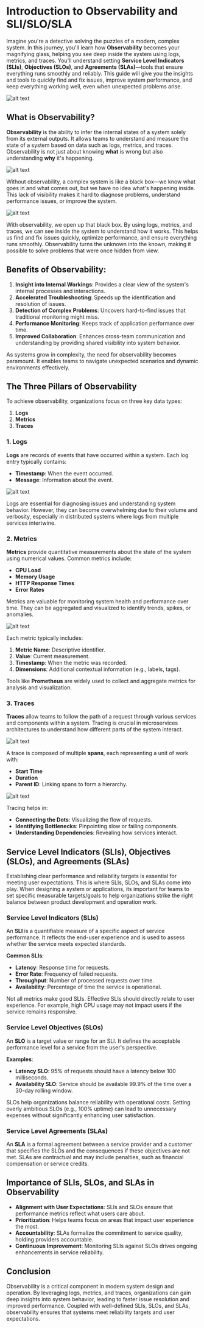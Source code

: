 # Introduction to Observability and SLI/SLO/SLA

Imagine you're a detective solving the puzzles of a modern, complex system. In this journey, you'll learn how **Observability** becomes your magnifying glass, helping you see deep inside the system using logs, metrics, and traces. You'll understand setting **Service Level Indicators (SLIs)**, **Objectives (SLOs)**, and **Agreements (SLAs)**—tools that ensure everything runs smoothly and reliably. This guide will give you the insights and tools to quickly find and fix issues, improve system performance, and keep everything working well, even when unexpected problems arise.

![alt text](https://raw.githubusercontent.com/poridhiEng/poridhi-labs/87e2faa5791ef084229170ef8156365973343c89/Poridhi%20Labs/Observability%20and%20Monitoring/Prometheus%20Labs/Lab%2001/images/obs.svg)

## What is Observability?

**Observability** is the ability to infer the internal states of a system solely from its external outputs. It allows teams to understand and measure the state of a system based on data such as logs, metrics, and traces. Observability is not just about knowing **what** is wrong but also understanding **why** it's happening.

![alt text](https://raw.githubusercontent.com/poridhiEng/poridhi-labs/87e2faa5791ef084229170ef8156365973343c89/Poridhi%20Labs/Observability%20and%20Monitoring/Prometheus%20Labs/Lab%2001/images/without-obs.svg)

Without observability, a complex system is like a black box—we know what goes in and what comes out, but we have no idea what's happening inside. This lack of visibility makes it hard to diagnose problems, understand performance issues, or improve the system. 

![alt text](https://raw.githubusercontent.com/poridhiEng/poridhi-labs/87e2faa5791ef084229170ef8156365973343c89/Poridhi%20Labs/Observability%20and%20Monitoring/Prometheus%20Labs/Lab%2001/images/with-obs.svg)

With observability, we open up that black box. By using logs, metrics, and traces, we can see inside the system to understand how it works. This helps us find and fix issues quickly, optimize performance, and ensure everything runs smoothly. Observability turns the unknown into the known, making it possible to solve problems that were once hidden from view.

## Benefits of Observability:

1. **Insight into Internal Workings**: Provides a clear view of the system's internal processes and interactions.
2. **Accelerated Troubleshooting**: Speeds up the identification and resolution of issues.
3. **Detection of Complex Problems**: Uncovers hard-to-find issues that traditional monitoring might miss.
4. **Performance Monitoring**: Keeps track of application performance over time.
5. **Improved Collaboration**: Enhances cross-team communication and understanding by providing shared visibility into system behavior.

As systems grow in complexity, the need for observability becomes paramount. It enables teams to navigate unexpected scenarios and dynamic environments effectively.


## The Three Pillars of Observability

To achieve observability, organizations focus on three key data types:

1. **Logs**
2. **Metrics**
3. **Traces**

### 1. Logs

**Logs** are records of events that have occurred within a system. Each log entry typically contains:

- **Timestamp**: When the event occurred.
- **Message**: Information about the event.


![alt text](https://raw.githubusercontent.com/poridhiEng/poridhi-labs/87e2faa5791ef084229170ef8156365973343c89/Poridhi%20Labs/Observability%20and%20Monitoring/Prometheus%20Labs/Lab%2001/images/image.png)

Logs are essential for diagnosing issues and understanding system behavior. However, they can become overwhelming due to their volume and verbosity, especially in distributed systems where logs from multiple services intertwine.

### 2. Metrics

**Metrics** provide quantitative measurements about the state of the system using numerical values. Common metrics include:

- **CPU Load**
- **Memory Usage**
- **HTTP Response Times**
- **Error Rates**

Metrics are valuable for monitoring system health and performance over time. They can be aggregated and visualized to identify trends, spikes, or anomalies.

![alt text](https://raw.githubusercontent.com/poridhiEng/poridhi-labs/87e2faa5791ef084229170ef8156365973343c89/Poridhi%20Labs/Observability%20and%20Monitoring/Prometheus%20Labs/Lab%2001/images/metrics.svg)

Each metric typically includes:

1. **Metric Name**: Descriptive identifier.
2. **Value**: Current measurement.
3. **Timestamp**: When the metric was recorded.
4. **Dimensions**: Additional contextual information (e.g., labels, tags).

Tools like **Prometheus** are widely used to collect and aggregate metrics for analysis and visualization.

### 3. Traces

**Traces** allow teams to follow the path of a request through various services and components within a system. Tracing is crucial in microservices architectures to understand how different parts of the system interact.

![alt text](https://raw.githubusercontent.com/poridhiEng/poridhi-labs/87e2faa5791ef084229170ef8156365973343c89/Poridhi%20Labs/Observability%20and%20Monitoring/Prometheus%20Labs/Lab%2001/images/trace-01.svg)

A trace is composed of multiple **spans**, each representing a unit of work with:

- **Start Time**
- **Duration**
- **Parent ID**: Linking spans to form a hierarchy.

![alt text](https://raw.githubusercontent.com/poridhiEng/poridhi-labs/87e2faa5791ef084229170ef8156365973343c89/Poridhi%20Labs/Observability%20and%20Monitoring/Prometheus%20Labs/Lab%2001/images/trace-02.svg)

Tracing helps in:

- **Connecting the Dots**: Visualizing the flow of requests.
- **Identifying Bottlenecks**: Pinpointing slow or failing components.
- **Understanding Dependencies**: Revealing how services interact.


## Service Level Indicators (SLIs), Objectives (SLOs), and Agreements (SLAs)

Establishing clear performance and reliability targets is essential for meeting user expectations. This is where SLIs, SLOs, and SLAs come into play. When designing a system or applications, its important for teams to set
specific measurable targets/goals to help organizations strike the right balance
between product development and operation work.

### Service Level Indicators (SLIs)

An **SLI** is a quantifiable measure of a specific aspect of service performance. It reflects the end-user experience and is used to assess whether the service meets expected standards.

**Common SLIs**:

- **Latency**: Response time for requests.
- **Error Rate**: Frequency of failed requests.
- **Throughput**: Number of processed requests over time.
- **Availability**: Percentage of time the service is operational.

Not all metrics make good SLIs. Effective SLIs should directly relate to user experience. For example, high CPU usage may not impact users if the service remains responsive.

### Service Level Objectives (SLOs)

An **SLO** is a target value or range for an SLI. It defines the acceptable performance level for a service from the user's perspective.

**Examples**:

- **Latency SLO**: 95% of requests should have a latency below 100 milliseconds.
- **Availability SLO**: Service should be available 99.9% of the time over a 30-day rolling window.

SLOs help organizations balance reliability with operational costs. Setting overly ambitious SLOs (e.g., 100% uptime) can lead to unnecessary expenses without significantly enhancing user satisfaction.

### Service Level Agreements (SLAs)

An **SLA** is a formal agreement between a service provider and a customer that specifies the SLOs and the consequences if these objectives are not met. SLAs are contractual and may include penalties, such as financial compensation or service credits.


## Importance of SLIs, SLOs, and SLAs in Observability

- **Alignment with User Expectations**: SLIs and SLOs ensure that performance metrics reflect what users care about.
- **Prioritization**: Helps teams focus on areas that impact user experience the most.
- **Accountability**: SLAs formalize the commitment to service quality, holding providers accountable.
- **Continuous Improvement**: Monitoring SLIs against SLOs drives ongoing enhancements in service reliability.

## Conclusion

Observability is a critical component in modern system design and operation. By leveraging logs, metrics, and traces, organizations can gain deep insights into system behavior, leading to faster issue resolution and improved performance. Coupled with well-defined SLIs, SLOs, and SLAs, observability ensures that systems meet reliability targets and user expectations.




